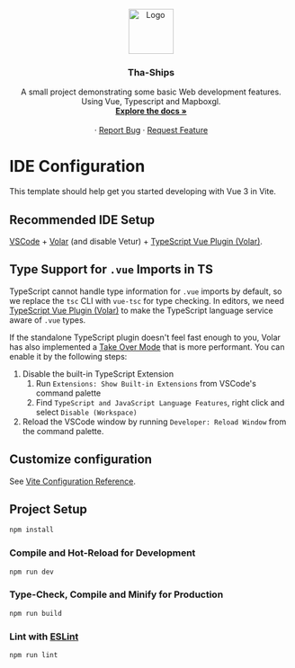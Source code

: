 <!-- PROJECT LOGO -->
<br />
<div align="center">
  <a href="https://github.com/danieelbog/tha-ships/tree/main/tha-ships">
    <img src="https://robohash.org/123" alt="Logo" width="80" height="80">
  </a>

  <h3 align="center">Tha-Ships</h3>

  <p align="center">
    A small project demonstrating some basic Web development features. Using Vue, Typescript and Mapboxgl.
    <br />
    <a href="https://github.com/danieelbog/tha-ships/blob/main/README.md"><strong>Explore the docs »</strong></a>
    <br />
    <br />
    ·
    <a href="https://github.com/danieelbog/tha-ships/issues">Report Bug</a>
    ·
    <a href="https://github.com/danieelbog/tha-ships/issues">Request Feature</a>
  </p>
</div>

# IDE Configuration

This template should help get you started developing with Vue 3 in Vite.

## Recommended IDE Setup

[VSCode](https://code.visualstudio.com/) + [Volar](https://marketplace.visualstudio.com/items?itemName=Vue.volar) (and disable Vetur) + [TypeScript Vue Plugin (Volar)](https://marketplace.visualstudio.com/items?itemName=Vue.vscode-typescript-vue-plugin).

## Type Support for `.vue` Imports in TS

TypeScript cannot handle type information for `.vue` imports by default, so we replace the `tsc` CLI with `vue-tsc` for type checking. In editors, we need [TypeScript Vue Plugin (Volar)](https://marketplace.visualstudio.com/items?itemName=Vue.vscode-typescript-vue-plugin) to make the TypeScript language service aware of `.vue` types.

If the standalone TypeScript plugin doesn't feel fast enough to you, Volar has also implemented a [Take Over Mode](https://github.com/johnsoncodehk/volar/discussions/471#discussioncomment-1361669) that is more performant. You can enable it by the following steps:

1. Disable the built-in TypeScript Extension
    1. Run `Extensions: Show Built-in Extensions` from VSCode's command palette
    2. Find `TypeScript and JavaScript Language Features`, right click and select `Disable (Workspace)`
2. Reload the VSCode window by running `Developer: Reload Window` from the command palette.

## Customize configuration

See [Vite Configuration Reference](https://vitejs.dev/config/).

## Project Setup

```sh
npm install
```

### Compile and Hot-Reload for Development

```sh
npm run dev
```

### Type-Check, Compile and Minify for Production

```sh
npm run build
```

### Lint with [ESLint](https://eslint.org/)

```sh
npm run lint
```
